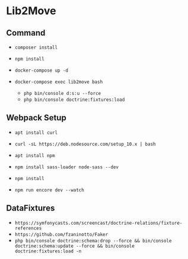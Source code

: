# Lib2Move


## Command 

- `composer install`
- `npm install`
- `docker-compose up -d`

- `docker-compose exec lib2move bash`
	* `php bin/console d:s:u --force`
	* `php bin/console doctrine:fixtures:load`


## Webpack Setup

- `apt install curl`
- `curl -sL https://deb.nodesource.com/setup_10.x | bash`
- `apt install npm`
- `npm install sass-loader node-sass --dev`
- `npm install`


- `npm run encore dev --watch`


## DataFixtures

- `https://symfonycasts.com/screencast/doctrine-relations/fixture-references`
- `https://github.com/fzaninotto/Faker`
- `php bin/console doctrine:schema:drop --force && bin/console doctrine:schema:update --force && bin/console doctrine:fixtures:load -n`
